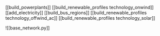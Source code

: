 [[build_powerplants]]
[[build_renewable_profiles technology_onwind]]
[[add_electricity]]
[[build_bus_regions]]
[[build_renewable_profiles technology_offwind_ac]]
[[build_renewable_profiles technology_solar]]

![[base_network.py]]